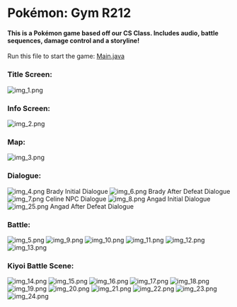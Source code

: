 # Pokémon: Gym R212

#### This is a Pokémon game based off our CS Class. Includes audio, battle sequences, damage control and a storyline!

Run this file to start the game: [Main.java](src/com/r212/pokemon/Main.java)

### Title Screen:

![img_1.png](res/readme_images/img_1.png)

### Info Screen:

![img_2.png](res/readme_images/img_2.png)

### Map:

![img_3.png](res/readme_images/img_3.png)

### Dialogue:

![img_4.png](res/readme_images/img_4.png)
Brady Initial Dialogue
![img_6.png](res/readme_images/img_6.png)
Brady After Defeat Dialogue
![img_7.png](res/readme_images/img_7.png)
Celine NPC Dialogue
![img_8.png](res/readme_images/img_8.png)
Angad Initial Dialogue
![img_25.png](res/readme_images/img_25.png)
Angad After Defeat Dialogue



### Battle:

![img_5.png](res/readme_images/img_5.png)
![img_9.png](res/readme_images/img_9.png)
![img_10.png](res/readme_images/img_10.png)
![img_11.png](res/readme_images/img_11.png)
![img_12.png](res/readme_images/img_12.png)
![img_13.png](res/readme_images/img_13.png)

### Kiyoi Battle Scene:
![img_14.png](res/readme_images/img_14.png)
![img_15.png](res/readme_images/img_15.png)
![img_16.png](res/readme_images/img_16.png)
![img_17.png](res/readme_images/img_17.png)
![img_18.png](res/readme_images/img_18.png)
![img_19.png](res/readme_images/img_19.png)
![img_20.png](res/readme_images/img_20.png)
![img_21.png](res/readme_images/img_21.png)
![img_22.png](res/readme_images/img_22.png)
![img_23.png](res/readme_images/img_23.png)
![img_24.png](res/readme_images/img_24.png)